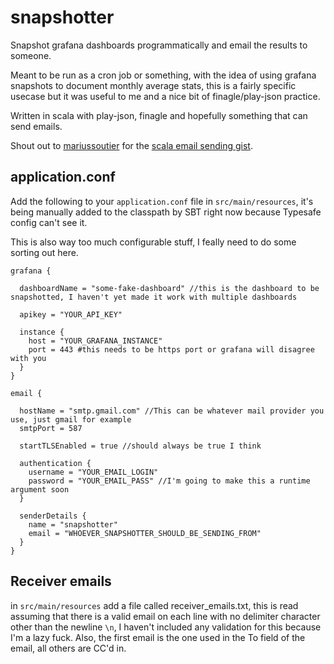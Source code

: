 # snapshotter

Snapshot grafana dashboards programmatically and email the results to someone.

Meant to be run as a cron job or something, with the idea of using grafana snapshots to document monthly average stats, this is a fairly specific usecase but it was useful to me and a nice bit of finagle/play-json practice.

Written in scala with play-json, finagle and hopefully something that can send emails.

Shout out to [mariussoutier](https://github.com/mariussoutier) for the [scala email sending gist](https://gist.github.com/mariussoutier/3436111).

## application.conf

Add the following to your `application.conf` file in `src/main/resources`, it's being manually added to the classpath by SBT right now because Typesafe config can't see it.

This is also way too much configurable stuff, I feally need to do some sorting out here.

```apacheconf
grafana {

  dashboardName = "some-fake-dashboard" //this is the dashboard to be snapshotted, I haven't yet made it work with multiple dashboards

  apikey = "YOUR_API_KEY"

  instance {
    host = "YOUR_GRAFANA_INSTANCE"
    port = 443 #this needs to be https port or grafana will disagree with you
  }
}

email {

  hostName = "smtp.gmail.com" //This can be whatever mail provider you use, just gmail for example
  smtpPort = 587

  startTLSEnabled = true //should always be true I think

  authentication {
    username = "YOUR_EMAIL_LOGIN"
    password = "YOUR_EMAIL_PASS" //I'm going to make this a runtime argument soon
  }

  senderDetails {
    name = "snapshotter"
    email = "WHOEVER_SNAPSHOTTER_SHOULD_BE_SENDING_FROM"
  }
}
```

## Receiver emails
in `src/main/resources` add a file called receiver_emails.txt, this is read assuming that there is a valid email on each line with no delimiter character other than the newline `\n`, I haven't included any validation for this because I'm a lazy fuck. Also, the first email is the one used in the To field of the email, all others are CC'd in.